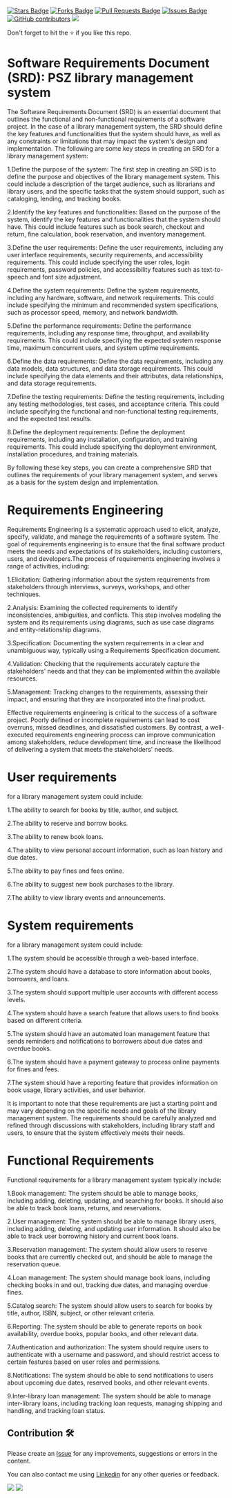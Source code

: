 <a href="https://github.com/drshahizan/software-engineering/stargazers"><img src="https://img.shields.io/github/stars/drshahizan/software-engineering" alt="Stars Badge"/></a>
<a href="https://github.com/drshahizan/software-engineering/network/members"><img src="https://img.shields.io/github/forks/drshahizan/software-engineering" alt="Forks Badge"/></a>
<a href="https://github.com/drshahizan/software-engineering/pulls"><img src="https://img.shields.io/github/issues-pr/drshahizan/software-engineering" alt="Pull Requests Badge"/></a>
<a href="https://github.com/drshahizan/software-engineering"><img src="https://img.shields.io/github/issues/drshahizan/software-engineering" alt="Issues Badge"/></a>
<a href="https://github.com/drshahizan/software-engineering/graphs/contributors"><img alt="GitHub contributors" src="https://img.shields.io/github/contributors/drshahizan/software-engineering?color=2b9348"></a>
![](https://visitor-badge.glitch.me/badge?page_id=drshahizan/software-engineering)

Don't forget to hit the :star: if you like this repo.

# Software Requirements Document (SRD): PSZ library management system

The Software Requirements Document (SRD) is an essential document that outlines the functional and non-functional requirements of a software project. In the case of a library management system, the SRD should define the key features and functionalities that the system should have, as well as any constraints or limitations that may impact the system's design and implementation. The following are some key steps in creating an SRD for a library management system:

1.Define the purpose of the system: The first step in creating an SRD is to define the purpose and objectives of the library management system. This could include a description of the target audience, such as librarians and library users, and the specific tasks that the system should support, such as cataloging, lending, and tracking books.

2.Identify the key features and functionalities: Based on the purpose of the system, identify the key features and functionalities that the system should have. This could include features such as book search, checkout and return, fine calculation, book reservation, and inventory management.

3.Define the user requirements: Define the user requirements, including any user interface requirements, security requirements, and accessibility requirements. This could include specifying the user roles, login requirements, password policies, and accessibility features such as text-to-speech and font size adjustment.

4.Define the system requirements: Define the system requirements, including any hardware, software, and network requirements. This could include specifying the minimum and recommended system specifications, such as processor speed, memory, and network bandwidth.

5.Define the performance requirements: Define the performance requirements, including any response time, throughput, and availability requirements. This could include specifying the expected system response time, maximum concurrent users, and system uptime requirements.

6.Define the data requirements: Define the data requirements, including any data models, data structures, and data storage requirements. This could include specifying the data elements and their attributes, data relationships, and data storage requirements.

7.Define the testing requirements: Define the testing requirements, including any testing methodologies, test cases, and acceptance criteria. This could include specifying the functional and non-functional testing requirements, and the expected test results.

8.Define the deployment requirements: Define the deployment requirements, including any installation, configuration, and training requirements. This could include specifying the deployment environment, installation procedures, and training materials.

By following these key steps, you can create a comprehensive SRD that outlines the requirements of your library management system, and serves as a basis for the system design and implementation.

<h1> Requirements Engineering </h1>

Requirements Engineering is a systematic approach used to elicit, analyze, specify, validate, and manage the requirements of a software system. The goal of requirements engineering is to ensure that the final software product meets the needs and expectations of its stakeholders, including customers, users, and developers.The process of requirements engineering involves a range of activities, including:

1.Elicitation: Gathering information about the system requirements from stakeholders through interviews, surveys, workshops, and other techniques.

2.Analysis: Examining the collected requirements to identify inconsistencies, ambiguities, and conflicts. This step involves modeling the system and its requirements using diagrams, such as use case diagrams and entity-relationship diagrams.

3.Specification: Documenting the system requirements in a clear and unambiguous way, typically using a Requirements Specification document.

4.Validation: Checking that the requirements accurately capture the stakeholders' needs and that they can be implemented within the available resources.

5.Management: Tracking changes to the requirements, assessing their impact, and ensuring that they are incorporated into the final product.

Effective requirements engineering is critical to the success of a software project. Poorly defined or incomplete requirements can lead to cost overruns, missed deadlines, and dissatisfied customers. By contrast, a well-executed requirements engineering process can improve communication among stakeholders, reduce development time, and increase the likelihood of delivering a system that meets the stakeholders' needs.

<h1>User requirements</h1> for a library management system could include:

1.The ability to search for books by title, author, and subject.

2.The ability to reserve and borrow books.

3.The ability to renew book loans.

4.The ability to view personal account information, such as loan history and due dates.

5.The ability to pay fines and fees online.

6.The ability to suggest new book purchases to the library.

7.The ability to view library events and announcements.

<h1>System requirements</h1> for a library management system could include:

1.The system should be accessible through a web-based interface.

2.The system should have a database to store information about books, borrowers, and loans.

3.The system should support multiple user accounts with different access levels.

4.The system should have a search feature that allows users to find books based on different criteria.

5.The system should have an automated loan management feature that sends reminders and notifications to borrowers about due dates and overdue books.

6.The system should have a payment gateway to process online payments for fines and fees.

7.The system should have a reporting feature that provides information on book usage, library activities, and user behavior.

It is important to note that these requirements are just a starting point and may vary depending on the specific needs and goals of the library management system. The requirements should be carefully analyzed and refined through discussions with stakeholders, including library staff and users, to ensure that the system effectively meets their needs.

<h1> Functional Requirements</h1>
Functional requirements for a library management system typically include:

1.Book management: The system should be able to manage books, including adding, deleting, updating, and searching for books. It should also be able to track book loans, returns, and reservations.

2.User management: The system should be able to manage library users, including adding, deleting, and updating user information. It should also be able to track user borrowing history and current book loans.

3.Reservation management: The system should allow users to reserve books that are currently checked out, and should be able to manage the reservation queue.

4.Loan management: The system should manage book loans, including checking books in and out, tracking due dates, and managing overdue fines.

5.Catalog search: The system should allow users to search for books by title, author, ISBN, subject, or other relevant criteria.

6.Reporting: The system should be able to generate reports on book availability, overdue books, popular books, and other relevant data.

7.Authentication and authorization: The system should require users to authenticate with a username and password, and should restrict access to certain features based on user roles and permissions.

8.Notifications: The system should be able to send notifications to users about upcoming due dates, reserved books, and other relevant events.

9.Inter-library loan management: The system should be able to manage inter-library loans, including tracking loan requests, managing shipping and handling, and tracking loan status.

## Contribution 🛠️
Please create an [Issue](https://github.com/drshahizan/software-engineering/issues) for any improvements, suggestions or errors in the content.

You can also contact me using [Linkedin](https://www.linkedin.com/in/drshahizan/) for any other queries or feedback.

![](https://komarev.com/ghpvc/?username=drshahizan&label=Views&color=0e75b6&style=flat)
![](https://hit.yhype.me/github/profile?user_id=81284918)




